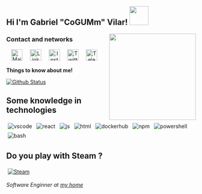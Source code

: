 <h2>Hi I'm Gabriel "CoGUMm" Vilar! <img src="https://media.giphy.com/media/12oufCB0MyZ1Go/giphy.gif" width="50"></h2>
<img align='right' src="https://media.giphy.com/media/M9gbBd9nbDrOTu1Mqx/giphy.gif" width="230">

### Contact and networks
<p align="center">
  <a href="mailto:gabriel@cogumm.net" target="_blank"><img src="http://labs.cogumm.net/githubassets/my_svgs/gmail.svg" width="30px" alt="Mail"></a> &nbsp; &nbsp;
  <a href="https://www.linkedin.com/in/cogumm/" target="_blank"><img src="http://labs.cogumm.net/githubassets/my_svgs/linkedin.svg" width="30px" alt="LinkedIn"></a> &nbsp; &nbsp;
  <a href="https://instagram.com/cogumm" target="_blank"><img src="http://labs.cogumm.net/githubassets/my_svgs/instagram.svg" width="30px" alt="Instagram"></a> &nbsp; &nbsp;
  <a href="https://twitter.com/cogumm" target="_blank"><img src="http://labs.cogumm.net/githubassets/my_svgs/twitter.svg" width="30px" alt="Twitter"></a> &nbsp; &nbsp;
  <a href="https://t.me/cogumm" target="_blank"><img src="http://labs.cogumm.net/githubassets/my_svgs/telegram.svg" width="30px" alt="Telegram"></a> &nbsp; &nbsp;
</p>

<summary><b>Things to know about me!</b> </summary>


  [![Github Status](https://github-readme-stats.vercel.app/api?username=cogumm&show_icons=true&title_color=fff&icon_color=79ff97&text_color=9f9f9f&bg_color=151515)](https://github.com/cogumm/cogumm)


## Some knowledge in technologies

<img src="http://labs.cogumm.net/githubassets/svg/dev/tools/visualstudio_code.svg" alt="vscode" style="vertical-align:top; margin:4px"> <img src="http://labs.cogumm.net/githubassets/svg/dev/frameworks/react.svg" alt="react" style="vertical-align:top; margin:4px"> <img src="http://labs.cogumm.net/githubassets/svg/dev/languages/js.svg" alt="js" style="vertical-align:top; margin:4px"> <img src="http://labs.cogumm.net/githubassets/svg/dev/languages/html.svg" alt="html" style="vertical-align:top; margin:4px"> <img src="http://labs.cogumm.net/githubassets/svg/dev/services/dockerhub.svg" alt="dockerhub" style="vertical-align:top; margin:4px"> <img src="http://labs.cogumm.net/githubassets/svg/dev/services/npm.svg" alt="npm" style="vertical-align:top; margin:4px"> <img src="http://labs.cogumm.net/githubassets/svg/dev/tools/powershell.svg" alt="powershell" style="vertical-align:top; margin:4px"> <img src="http://labs.cogumm.net/githubassets/svg/dev/tools/bash.svg" alt="bash" style="vertical-align:top; margin:4px">


## Do you play with Steam ?
<a href="http://steamcommunity.com/id/cogumm/" target="_blank"><img src="http://labs.cogumm.net/githubassets/svg/social/steam.svg" style="vertical-align:top; margin:4px" alt="Steam"></a>

<p>
    <em>
        Software Enginner at <a href="http://cogumm.net">my home</a><br />
    </em>
</p>
